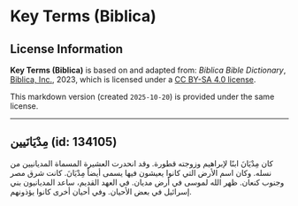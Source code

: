 # Key Terms (Biblica)

## License Information

**Key Terms (Biblica)** is based on and adapted from: _Biblica Bible Dictionary_, [Biblica, Inc.](https://www.biblica.com/), 2023, which is licensed under a [CC BY-SA 4.0 license](https://creativecommons.org/licenses/by-sa/4.0/legalcode.en).

This markdown version (created `2025-10-20`) is provided under the same license.



--------------------------------

## مِدْيَانَيين (id: 134105)

كان مِدْيَانَ ابنًا لإبراهيم وزوجته قطورة. وقد انحدرت العشيرة المسماة المديانيين من نسله. وكان اسم الأرض التي كانوا يعيشون فيها يسمى أيضاً مِدْيَانَ. كانت شرق مصر وجنوب كنعان. ظهر الله لموسى في أرض مديان. في العهد القديم، ساعد المديانيون بني إسرائيل في بعض الأحيان. وفي أحيان أخرى كانوا يؤذونهم.


